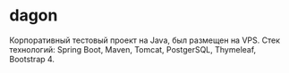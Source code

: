 # dagon
Корпоративный тестовый проект на Java, был размещен на VPS.
Стек технологий: Spring Boot, Maven, Tomcat, PostgerSQL, Thymeleaf, Bootstrap 4.


